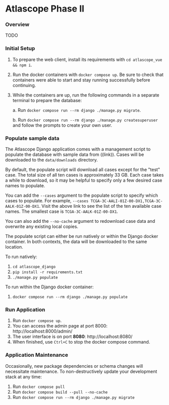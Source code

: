 # Atlascope Phase II

### Overview

TODO

### Initial Setup

1. To prepare the web client, install its requirements with `cd atlascope_vue && npm i`.
2. Run the docker containers with `docker compose up`. Be sure to check that containers were able to start and stay running successfully before continuing.
3. While the containers are up, run the following commands in a separate terminal to prepare the database:

   a. Run `docker compose run --rm django ./manage.py migrate`.

   b. Run `docker compose run --rm django ./manage.py createsuperuser`
   and follow the prompts to create your own user.

### Populate sample data

The Atlascope Django application comes with a management script to populate the database with sample data from ((link)). Cases will be downloaded to the `data/downloads` directory.

By default, the populate script will download all cases except for the "test" case. The total size of all ten cases is approximately 33 GB. Each case takes a while to download, so it may be helpful to specify only a few desired case names to populate.

You can add the `--cases` argument to the populate script to specify which cases to populate. For example, `--cases TCGA-3C-AALI-01Z-00-DX1,TCGA-3C-AALK-01Z-00-DX1`. Visit the above link to see the list of the ten available case names. The smallest case is `TCGA-3C-AALK-01Z-00-DX1`.

You can also add the `--no-cache` argument to redownload case data and overwrite any existing local copies.

The populate script can either be run natively or within the Django docker container. In both contexts, the data will be downloaded to the same location.

To run natively:

1.  `cd atlascope_django`
2.  `pip install -r requirements.txt`
3.  `./manage.py populate`

To run within the Django docker container:

1.  `docker compose run --rm django ./manage.py populate`

### Run Application

1. Run `docker compose up`.
2. You can access the admin page at port 8000: http://localhost:8000/admin/
3. The user interface is on port **8080**: http://localhost:8080/
4. When finished, use `Ctrl+C` to stop the docker compose command.

### Application Maintenance

Occasionally, new package dependencies or schema changes will necessitate
maintenance. To non-destructively update your development stack at any time:

1. Run `docker compose pull`
2. Run `docker compose build --pull --no-cache`
3. Run `docker compose run --rm django ./manage.py migrate`
